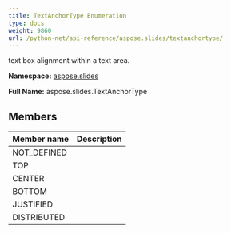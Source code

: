 ```yaml
---
title: TextAnchorType Enumeration
type: docs
weight: 9860
url: /python-net/api-reference/aspose.slides/textanchortype/
---
```


text box alignment within a text area.

**Namespace:** [aspose.slides](/slides/python-net/api-reference/aspose.slides/)

**Full Name:** aspose.slides.TextAnchorType



## **Members**
|**Member name**|**Description**|
| :- | :- |
|NOT_DEFINED||
|TOP||
|CENTER||
|BOTTOM||
|JUSTIFIED||
|DISTRIBUTED||
